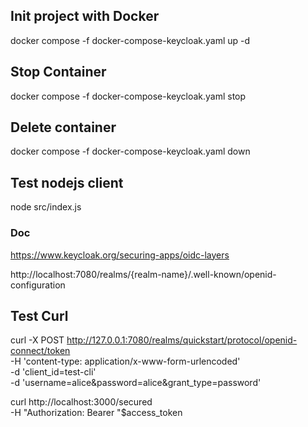 ## Init project with Docker
docker compose -f docker-compose-keycloak.yaml up -d


## Stop Container
docker compose -f docker-compose-keycloak.yaml stop

## Delete container
docker compose -f docker-compose-keycloak.yaml down


## Test nodejs client
node src/index.js


### Doc
https://www.keycloak.org/securing-apps/oidc-layers

http://localhost:7080/realms/{realm-name}/.well-known/openid-configuration

## Test Curl

curl -X POST http://127.0.0.1:7080/realms/quickstart/protocol/openid-connect/token \
-H 'content-type: application/x-www-form-urlencoded' \
-d 'client_id=test-cli' \
-d 'username=alice&password=alice&grant_type=password'

curl http://localhost:3000/secured \
  -H "Authorization: Bearer "$access_token